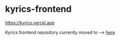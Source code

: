 # kyrics-frontend

<a href="https://kyrics.vercel.app">https://kyrics.vercel.app</a>

Kyrics frontend repository currently moved to --> <a href="https://github.com/pa-rang/kyrics-frontend/">here</a>
